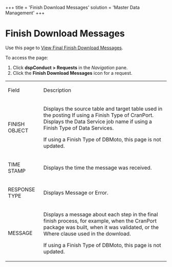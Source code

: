 +++
title = 'Finish Download Messages'
solution = 'Master Data Management'
+++

# Finish Download Messages

<div class="use">

Use this page to [View Final Finish Download
Messages](View_Final_Finish_Download_Messages).

</div>

To access the page:

1.  Click <span style="font-weight: bold;">dspConduct \> Requests</span>
    in the <span style="font-style: italic;">Navigation</span> pane.
2.  Click the <span style="font-weight: bold;">Finish Download
    Messages</span> icon for a request.

<table>
<tbody>
<tr class="odd">
<td><p>Field</p></td>
<td><p>Description</p></td>
</tr>
<tr class="even">
<td><p>FINISH OBJECT</p></td>
<td><p>Displays the source table and target table used in the posting If using a Finish Type of CranPort. Displays the Data Service job name if using a Finish Type of Data Services.</p>
<p>If using a Finish Type of DBMoto, this page is not updated.</p></td>
</tr>
<tr class="odd">
<td><p>TIME STAMP</p></td>
<td><p>Displays the time the message was received.</p></td>
</tr>
<tr class="even">
<td><p>RESPONSE TYPE</p></td>
<td><p>Displays Message or Error.</p></td>
</tr>
<tr class="odd">
<td><p>MESSAGE</p></td>
<td><p>Displays a message about each step in the final finish process, for example, when the CranPort package was built, when it was validated, or the Where clause used in the download.</p>
<p>If using a Finish Type of DBMoto, this page is not updated.</p></td>
</tr>
</tbody>
</table>

